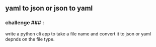 ## yaml to json or json to yaml

### challenge ### : 
write a python cli app to take a file name and convert it to json or yaml depnds on the file type.

